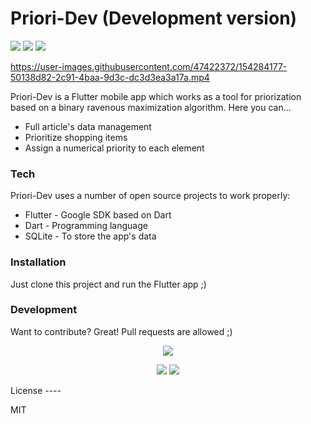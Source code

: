 # Priori-Dev (Development version)

[![](https://img.shields.io/badge/Flutter-02569B?style=for-the-badge&logo=flutter&logoColor=white)](https://flutter.dev/)
[![](https://img.shields.io/badge/Dart-0175C2?style=for-the-badge&logo=dart&logoColor=white)](https://dart.dev/)
[![](https://img.shields.io/badge/SQLite-07405E?style=for-the-badge&logo=sqlite&logoColor=white)](https://www.sqlite.org/index.html)



https://user-images.githubusercontent.com/47422372/154284177-50138d82-2c91-4baa-9d3c-dc3d3ea3a17a.mp4



Priori-Dev is a Flutter mobile app which works as a tool for priorization based on a binary ravenous maximization algorithm. Here you can...  

  - Full article's data management
  - Prioritize shopping items
  - Assign a numerical priority to each element

### Tech

Priori-Dev uses a number of open source projects to work properly:

* Flutter - Google SDK based on Dart
* Dart - Programming language
* SQLite - To store the app's data

### Installation

Just clone this project and run the Flutter app ;)

### Development

Want to contribute? Great!
Pull requests are allowed ;)
<div align="center" >
  
  ![](http://ForTheBadge.com/images/badges/built-with-love.svg)

  [![](https://img.shields.io/badge/AngelDiazMera-100000?style=for-the-badge&logo=github&logoColor=white)](https://github.com/AngelDiazMera/)
  [![](https://img.shields.io/badge/Antonio152-100000?style=for-the-badge&logo=github&logoColor=white)](https://github.com/Antonio152/)

</div>
License
----

MIT

